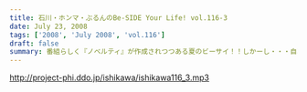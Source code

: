 ```yaml
---
title: 石川・ホンマ・ぶるんのBe-SIDE Your Life! vol.116-3
date: July 23, 2008
tags: ['2008', 'July 2008', 'vol.116']
draft: false
summary: 番組らしく『ノベルティ』が作成されつつある夏のビーサイ！！しかーし・・・自転車操業であるがために、なかなか皆さんのお手元に届くことが・・・まだ見ぬグッズに乞うご期待。NAMAE
---
```


http://project-phi.ddo.jp/ishikawa/ishikawa116_3.mp3
